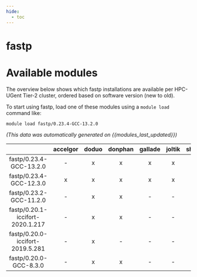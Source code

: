 ```yaml
---
hide:
  - toc
---
```


fastp
=====

# Available modules


The overview below shows which fastp installations are available per HPC-UGent Tier-2 cluster, ordered based on software version (new to old).

To start using fastp, load one of these modules using a `module load` command like:

```shell
module load fastp/0.23.4-GCC-13.2.0
```

*(This data was automatically generated on {{modules_last_updated}})*  

| |accelgor|doduo|donphan|gallade|joltik|shinx|
| :---: | :---: | :---: | :---: | :---: | :---: | :---: |
|fastp/0.23.4-GCC-13.2.0|-|x|x|x|x|x|
|fastp/0.23.4-GCC-12.3.0|x|x|x|x|x|x|
|fastp/0.23.2-GCC-11.2.0|-|x|x|-|-|-|
|fastp/0.20.1-iccifort-2020.1.217|-|x|x|-|-|-|
|fastp/0.20.0-iccifort-2019.5.281|-|x|-|-|-|-|
|fastp/0.20.0-GCC-8.3.0|-|x|x|-|-|-|
